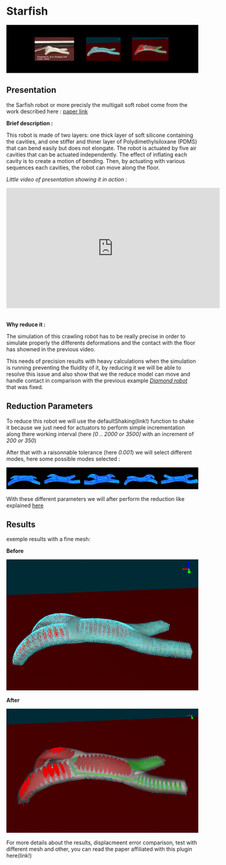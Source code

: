 # Starfish

![Starfish robot](starfish-different-meshes.png)

## Presentation

the Sarfish robot or more precisly the multigait soft robot come from the work described here : [paper link](http://www.pnas.org/content/108/51/20400)

**Brief description :**

This robot is made of two layers:
one thick layer of soft silicone containing the cavities, and one stiffer and thiner layer of Polydimethylsiloxane
(PDMS) that can bend easily but does not elongate. The robot is actuated by five air cavities that can be actuated
independently. The effect of inflating each cavity is to create a motion of bending. Then, by actuating with
various sequences each cavities, the robot can move along the floor.

*Little video of presentation showing it in action :*

<iframe width="560" height="315" src="https://www.youtube.com/embed/QpnLj-rzjIo" frameborder="0" allowfullscreen="allowfullscreen"></iframe><br/><br/>

**Why reduce it :**

The simulation of this crawling robot has to be really precise in order to simulate properly the differents deformations and the contact with the floor has showned in the previous video.

This needs of precision results with heavy calculations when the simulation is running preventing the fluidity of it, by reducing it we will be able to resolve this issue and also show that we the reduce model can move and handle contact in comparison with the previous example *[Diamond robot](../Diamond/diamond.html#diamond)* that was fixed.

## Reduction Parameters

To reduce this robot we will use the defaultShaking(link!) function to shake it because we just need for actuators to perform simple incrementation along there working interval (here *[0 .. 2000 or 3500]* with an increment of *200 or 350*)

After that with a raisonnable tolerance (here *0.001*) we will select different modes, here some possible modes selected :

![Starfish robot modes](SartfishRobot_modes.png)

With these different parameters we will after perform the reduction like explained [here](../../tutorial/modelOrderReduction.html#reduction-process-tutoriel)

## Results 

exemple results with a fine mesh:

**Before**

![quite fine mesh](Starfish_Fine.png)

**After**

![reduced mesh](Starfish_Reduced.png)

For more details about the results, displacmeent error comparison, test with different mesh and other, you can read the paper affiliated with this plugin here(link!)
